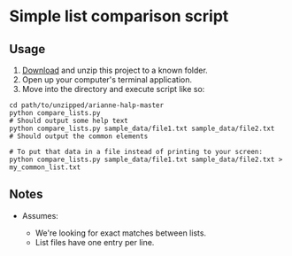 # Simple list comparison script

## Usage

1. [Download][download] and unzip this project to a known folder.
2. Open up your computer's terminal application.
3. Move into the directory and execute script like so:

```
cd path/to/unzipped/arianne-halp-master
python compare_lists.py
# Should output some help text
python compare_lists.py sample_data/file1.txt sample_data/file2.txt
# Should output the common elements

# To put that data in a file instead of printing to your screen:
python compare_lists.py sample_data/file1.txt sample_data/file2.txt > my_common_list.txt
```

## Notes

* Assumes:
  * We're looking for exact matches between lists.
  * List files have one entry per line.


   [download]: https://github.com/patcon/arianne-halp/archive/master.zip
